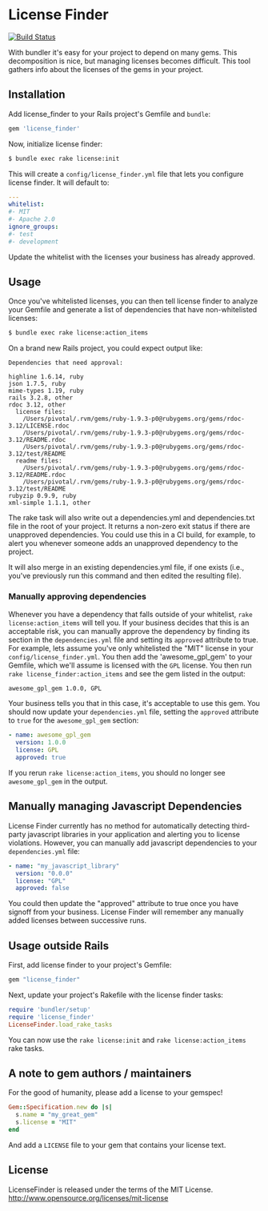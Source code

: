 # License Finder

[![Build Status](https://secure.travis-ci.org/pivotal/LicenseFinder.png)](http://travis-ci.org/pivotal/LicenseFinder)

With bundler it's easy for your project to depend on many gems.  This decomposition is nice, but managing licenses becomes difficult.  This tool gathers info about the licenses of the gems in your project.

## Installation

Add license_finder to your Rails project's Gemfile and `bundle`:

```ruby
gem 'license_finder'
```

Now, initialize license finder:

```sh
$ bundle exec rake license:init
```

This will create a `config/license_finder.yml` file that lets you configure license finder. It will default to:

```yaml
---
whitelist:
#- MIT
#- Apache 2.0
ignore_groups:
#- test
#- development
```

Update the whitelist with the licenses your business has already approved.

## Usage

Once you've whitelisted licenses, you can then tell license finder to analyze your Gemfile and generate a list of
dependencies that have non-whitelisted licenses:

```sh
$ bundle exec rake license:action_items
```

On a brand new Rails project, you could expect output like:

```
Dependencies that need approval:

highline 1.6.14, ruby
json 1.7.5, ruby
mime-types 1.19, ruby
rails 3.2.8, other
rdoc 3.12, other
  license files:
    /Users/pivotal/.rvm/gems/ruby-1.9.3-p0@rubygems.org/gems/rdoc-3.12/LICENSE.rdoc
    /Users/pivotal/.rvm/gems/ruby-1.9.3-p0@rubygems.org/gems/rdoc-3.12/README.rdoc
    /Users/pivotal/.rvm/gems/ruby-1.9.3-p0@rubygems.org/gems/rdoc-3.12/test/README
  readme files:
    /Users/pivotal/.rvm/gems/ruby-1.9.3-p0@rubygems.org/gems/rdoc-3.12/README.rdoc
    /Users/pivotal/.rvm/gems/ruby-1.9.3-p0@rubygems.org/gems/rdoc-3.12/test/README
rubyzip 0.9.9, ruby
xml-simple 1.1.1, other
```

The rake task will also write out a dependencies.yml and dependencies.txt file in the root of your project. It
returns a non-zero exit status if there are
unapproved dependencies. You could use this in a CI build, for example, to alert you whenever someone adds an
unapproved dependency to the project.

It will also merge in an existing dependencies.yml file, if one exists (i.e., you've previously run this command
and then edited the resulting file).

### Manually approving dependencies

Whenever you have a dependency that falls outside of your whitelist, `rake license:action_items` will tell you.
If your business decides that this is an acceptable risk, you can manually approve the dependency by finding its
section in the `dependencies.yml` file and setting its `approved` attribute to true. For example, lets assume you've only
whitelisted the "MIT" license in your `config/license_finder.yml`. You then add the 'awesome_gpl_gem' to your Gemfile,
which we'll assume is licensed with the `GPL` license. You then run `rake license_finder:action_items` and see
the gem listed in the output:

```txt
awesome_gpl_gem 1.0.0, GPL
```

Your business tells you that in this case, it's acceptable to use this gem. You should now update your `dependencies.yml`
file, setting the `approved` attribute to `true` for the `awesome_gpl_gem` section:

```yaml
- name: awesome_gpl_gem
  version: 1.0.0
  license: GPL
  approved: true
```

If you rerun `rake license:action_items`, you should no longer see `awesome_gpl_gem` in the output.


## Manually managing Javascript Dependencies

License Finder currently has no method for automatically detecting third-party javascript libraries in your application
and alerting you to license violations. However, you can manually add javascript dependencies to your `dependencies.yml`
file:

```yaml
- name: "my_javascript_library"
  version: "0.0.0"
  license: "GPL"
  approved: false
```

You could then update the "approved" attribute to true once you have signoff from your business. License Finder will
remember any manually added licenses between successive runs.


## Usage outside Rails

First, add license finder to your project's Gemfile:

```ruby
gem "license_finder"
```

Next, update your project's Rakefile with the license finder tasks:

```ruby
require 'bundler/setup'
require 'license_finder'
LicenseFinder.load_rake_tasks
```

You can now use the `rake license:init` and `rake license:action_items` rake tasks.

## A note to gem authors / maintainers

For the good of humanity, please add a license to your gemspec!

```ruby
Gem::Specification.new do |s|
  s.name = "my_great_gem"
  s.license = "MIT"
end
```

And add a `LICENSE` file to your gem that contains your license text.

## License

LicenseFinder is released under the terms of the MIT License. http://www.opensource.org/licenses/mit-license
